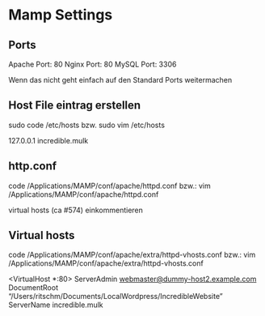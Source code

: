 # Mamp Settings

## Ports

Apache Port: 80
Nginx Port: 80
MySQL Port: 3306

Wenn das nicht geht einfach auf den Standard Ports weitermachen

## Host File eintrag erstellen

sudo code /etc/hosts
bzw. sudo vim /etc/hosts

127.0.0.1   incredible.mulk

## http.conf

code /Applications/MAMP/conf/apache/httpd.conf
bzw.: vim /Applications/MAMP/conf/apache/httpd.conf

virtual hosts (ca #574) einkommentieren

## Virtual hosts

code /Applications/MAMP/conf/apache/extra/httpd-vhosts.conf
bzw.: vim /Applications/MAMP/conf/apache/extra/httpd-vhosts.conf

<VirtualHost *:80>
ServerAdmin webmaster@dummy-host2.example.com
DocumentRoot “/Users/ritschm/Documents/LocalWordpress/IncredibleWebsite”
ServerName incredible.mulk
</VirtualHost>
